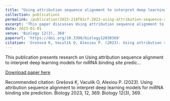 ```yaml
---
title: "Using attribution sequence alignment to interpret deep learning models for miRNA binding site prediction. Biology 2023, 12, 369"
collection: publications
permalink: /publication/2023-218f61cf-2023-using-attribution-sequence-alignment-to
excerpt: 'This paper discusses Using attribution sequence alignment to interpret deep learning models for miRNA binding site predic...'
date: 2023-01-01
venue: 'Biology 12(3), 369'
paperurl: 'https://doi.org/10.3390/biology12030369'
citation: 'Grešová K, Vaculík O, Alexiou P. (2023). Using attribution sequence alignment to interpret deep learning models for miRNA binding site prediction. Biology 2023, 12, 369. Biology 12(3), 369.'
---
```


This publication presents research on Using attribution sequence alignment to interpret deep learning models for miRNA binding site predic...

[Download paper here](https://doi.org/10.3390/biology12030369)

Recommended citation: Grešová K, Vaculík O, Alexiou P. (2023). Using attribution sequence alignment to interpret deep learning models for miRNA binding site prediction. Biology 2023, 12, 369. Biology 12(3), 369.
